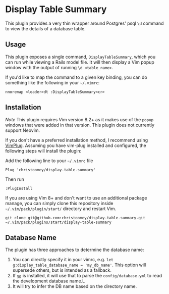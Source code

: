 Display Table Summary
=====================

This plugin provides a very thin wrapper around Postgres' psql `\d` command to
view the details of a database table.

Usage
-----

This plugin exposes a single command, `DisplayTableSummary`, which you can run
while viewing a Rails model file. It will then display a Vim popup window with
the output of running `\d <table_name>`.

If you'd like to map the command to a given key binding, you can do something
like the following in your `~/.vimrc`:

``` vim
nnoremap <leader>dt :DisplayTableSummary<cr>
```

Installation
------------

*Note* This plugin requires Vim version 8.2+ as it makes use of the `popup`
windows that were added in that version. This plugin does not currently support
Neovim.

If you don't have a preferred installation method, I recommend using [VimPlug](https://github.com/junegunn/vim-plug).
Assuming you have vim-plug installed and configured, the following steps will
install the plugin:

Add the following line to your `~/.vimrc` file

``` vim
Plug 'christoomey/display-table-summary'
```

Then run

```
:PlugInstall
```

If you are using Vim 8+ and don't want to use an additional package manage, you
can simply clone this repository inside `~/.vim/pack/plugin/start/` directory
and restart Vim.

```
git clone git@github.com:christoomey/display-table-summary.git ~/.vim/pack/plugins/start/display-table-summary
```

Database Name
-------------

The plugin has three approaches to determine the database name:

1. You can directly specify it in your vimrc, e.g. `let
   g:display_table_database_name = 'my_db_name'`. This option will supersede
   others, but is intended as a fallback.
2. If [`yq`](https://github.com/mikefarah/yq) is installed, it will use that to
   parse the `config/database.yml` to read the development database name.L
3. It will try to infer the DB name based on the directory name.
